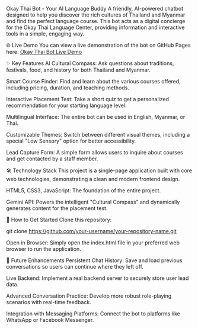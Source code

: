Okay Thai Bot - Your AI Language Buddy
A friendly, AI-powered chatbot designed to help you discover the rich cultures of Thailand and Myanmar and find the perfect language course. This bot acts as a digital concierge for the Okay Thai Language Center, providing information and interactive tools in a simple, engaging way.

🌐 Live Demo
You can view a live demonstration of the bot on GitHub Pages here: [Okay Thai Bot Live Demo](https://khinsandarwin88.github.io/BetaProtoype/)

✨ Key Features
AI Cultural Compass: Ask questions about traditions, festivals, food, and history for both Thailand and Myanmar.

Smart Course Finder: Find and learn about the various courses offered, including pricing, duration, and teaching methods.

Interactive Placement Test: Take a short quiz to get a personalized recommendation for your starting language level.

Multilingual Interface: The entire bot can be used in English, Myanmar, or Thai.

Customizable Themes: Switch between different visual themes, including a special "Low Sensory" option for better accessibility.

Lead Capture Form: A simple form allows users to inquire about courses and get contacted by a staff member.

🛠️ Technology Stack
This project is a single-page application built with core web technologies, demonstrating a clean and modern frontend design.

HTML5, CSS3, JavaScript: The foundation of the entire project.

Gemini API: Powers the intelligent "Cultural Compass" and dynamically generates content for the placement test.

🚀 How to Get Started
Clone this repository:

git clone https://github.com/your-username/your-repository-name.git


Open in Browser: Simply open the index.html file in your preferred web browser to run the application.

🔮 Future Enhancements
Persistent Chat History: Save and load previous conversations so users can continue where they left off.

Live Backend: Implement a real backend server to securely store user lead data.

Advanced Conversation Practice: Develop more robust role-playing scenarios with real-time feedback.

Integration with Messaging Platforms: Connect the bot to platforms like WhatsApp or Facebook Messenger.

